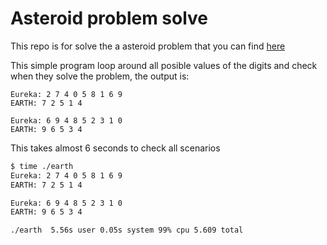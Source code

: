 # Asteroid problem solve

This repo is for solve the a asteroid problem that you can find [here](https://www.linkedin.com/posts/globant_an-asteroid-is-heading-towards-the-earth-activity-6623303226718507008-x0vs/)

This simple program loop around all posible values of the digits and check when they solve the problem, the output is:
```
Eureka: 2 7 4 0 5 8 1 6 9
EARTH: 7 2 5 1 4

Eureka: 6 9 4 8 5 2 3 1 0
EARTH: 9 6 5 3 4
```

This takes almost 6 seconds to check all scenarios
```bash
$ time ./earth
Eureka: 2 7 4 0 5 8 1 6 9
EARTH: 7 2 5 1 4

Eureka: 6 9 4 8 5 2 3 1 0
EARTH: 9 6 5 3 4

./earth  5.56s user 0.05s system 99% cpu 5.609 total
```
